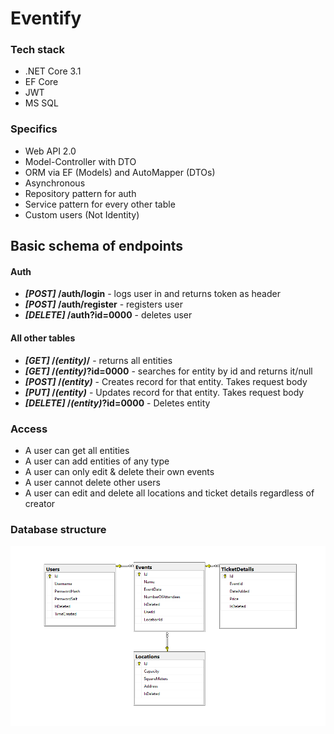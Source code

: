 # Eventify

### Tech stack
- .NET Core 3.1
- EF Core
- JWT
- MS SQL

### Specifics
- Web API 2.0
- Model-Controller with DTO
- ORM via EF (Models) and AutoMapper (DTOs)
- Asynchronous
- Repository pattern for auth
- Service pattern for every other table
- Custom users (Not Identity)

## Basic schema of endpoints

#### Auth
- **_[POST]_ /auth/login** - logs user in and returns token as header
- **_[POST]_ /auth/register** - registers user
- **_[DELETE]_ /auth?id=0000** - deletes user

#### All other tables
- **_[GET]_ /*\(entity)*/** - returns all entities
- **_[GET]_ /*\(entity)*?id=0000** - searches for entity by id and returns it/null
- **_[POST]_ /*\(entity)*** - Creates record for that entity. Takes request body
- **_[PUT]_ /*\(entity)*** - Updates record for that entity. Takes request body
- **_[DELETE]_ /*\(entity)*?id=0000** - Deletes entity

### Access
- A user can get all entities
- A user can add entities of any type
- A user can only edit & delete their own events
- A user cannot delete other users
- A user can edit and delete all locations and ticket details regardless of creator

### Database structure

![DB graph](db.png)

